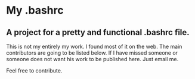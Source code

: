 My .bashrc
=========
A project for a pretty and functional .bashrc file. 
---------------------------------------------------

This is not my entirely my work. I found most of it on the web. 
The main contributors are going to be listed below. If I have missed someone or someone does not want his work to be 
published here. Just email me. 

Feel free to contribute.
